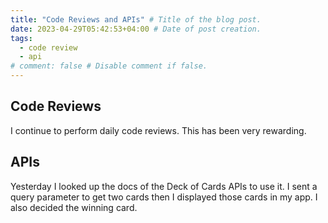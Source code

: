 ```yaml
---
title: "Code Reviews and APIs" # Title of the blog post.
date: 2023-04-29T05:42:53+04:00 # Date of post creation.
tags:
  - code review
  - api
# comment: false # Disable comment if false.
---
```


## Code Reviews
I continue to perform daily code reviews. This has been very rewarding.

## APIs
Yesterday I looked up the docs of the Deck of Cards APIs to use it. I sent a query parameter to get two cards then 
I displayed those cards in my app. I also decided the winning card.
